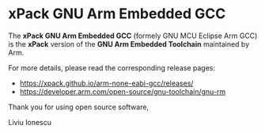 # xPack GNU Arm Embedded GCC

The **xPack GNU Arm Embedded GCC**  (formely GNU MCU Eclipse Arm GCC)
is the **xPack** version of the **GNU Arm Embedded Toolchain**
maintained by Arm.

For more details, please read the corresponding release pages:

- https://xpack.github.io/arm-none-eabi-gcc/releases/
- https://developer.arm.com/open-source/gnu-toolchain/gnu-rm

Thank you for using open source software,

Liviu Ionescu
